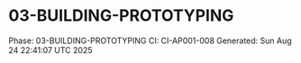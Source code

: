 # 03-BUILDING-PROTOTYPING
Phase: 03-BUILDING-PROTOTYPING
CI: CI-AP001-008
Generated: Sun Aug 24 22:41:07 UTC 2025
